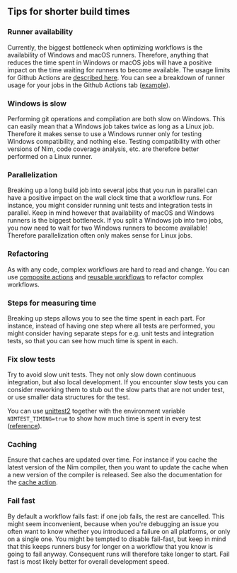 Tips for shorter build times
----------------------------

### Runner availability ###

Currently, the biggest bottleneck when optimizing workflows is the availability
of Windows and macOS runners. Therefore, anything that reduces the time spent in
Windows or macOS jobs will have a positive impact on the time waiting for
runners to become available. The usage limits for Github Actions are [described
here][limits]. You can see a breakdown of runner usage for your jobs in the
Github Actions tab ([example][usage]).

### Windows is slow ###

Performing git operations and compilation are both slow on Windows. This can
easily mean that a Windows job takes twice as long as a Linux job. Therefore it
makes sense to use a Windows runner only for testing Windows compatibility, and
nothing else. Testing compatibility with other versions of Nim, code coverage
analysis, etc. are therefore better performed on a Linux runner.

### Parallelization ###

Breaking up a long build job into several jobs that you run in parallel can have
a positive impact on the wall clock time that a workflow runs. For instance, you
might consider running unit tests and integration tests in parallel. Keep in
mind however that availability of macOS and Windows runners is the biggest
bottleneck. If you split a Windows job into two jobs, you now need to wait for
two Windows runners to become available! Therefore parallelization often only
makes sense for Linux jobs.

### Refactoring ###

As with any code, complex workflows are hard to read and change. You can use
[composite actions][composite] and [reusable workflows][reusable] to refactor
complex workflows.

### Steps for measuring time

Breaking up steps allows you to see the time spent in each part. For instance,
instead of having one step where all tests are performed, you might consider
having separate steps for e.g. unit tests and integration tests, so that you can
see how much time is spent in each.

### Fix slow tests ###

Try to avoid slow unit tests. They not only slow down continuous integration,
but also local development. If you encounter slow tests you can consider
reworking them to stub out the slow parts that are not under test, or use
smaller data structures for the test.

You can use [unittest2][unittest2] together with the environment variable
`NIMTEST_TIMING=true` to show how much time is spent in every test
([reference][testtime]).

### Caching ###

Ensure that caches are updated over time. For instance if you cache the latest
version of the Nim compiler, then you want to update the cache when a new
version of the compiler is released. See also the documentation
for the [cache action][cache].

### Fail fast ###

By default a workflow fails fast: if one job fails, the rest are cancelled. This
might seem inconvenient, because when you're debugging an issue you often want
to know whether you introduced a failure on all platforms, or only on a single
one. You might be tempted to disable fail-fast, but keep in mind that this keeps
runners busy for longer on a workflow that you know is going to fail anyway.
Consequent runs will therefore take longer to start. Fail fast is most likely better for overall development speed.

[usage]: https://github.com/status-im/nim-codex/actions/runs/3462031231/usage
[composite]: https://docs.github.com/en/actions/creating-actions/creating-a-composite-action
[reusable]: https://docs.github.com/en/actions/using-workflows/reusing-workflows
[cache]: https://github.com/actions/cache/blob/main/workarounds.md#update-a-cache
[unittest2]: https://github.com/status-im/nim-unittest2
[testtime]: https://github.com/status-im/nim-unittest2/pull/12
[limits]: https://docs.github.com/en/actions/learn-github-actions/usage-limits-billing-and-administration#usage-limits
